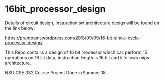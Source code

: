 # 16bit_processor_design

Details of circuit design, Instruction set architecture design will be found on the link below:

https://prantoamt.wordpress.com/2018/09/09/16-bit-single-cycle-processor-design/


This Repo contains a design of 16 bit processor which can perform 15 operations on 16 bit data, instruction length is 16 bit and it follows mips architecture.



NSU CSE 332 Course Project
Done in Summer 18 
